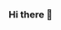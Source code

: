 ### Hi there 👋

<!--
**Zaydfarooq/Zaydfarooq** is a ✨ _special_ ✨ repository because its `README.md` (this file) appears on your GitHub profile.

Here are some ideas to get you started:

- 🔭 I’m currently a cse student at jntuk
- 🌱 I’m currently learning ...full stack reactjs and nodejs
- 👯 I’m looking to collaborate on ...on creating cool websites 
- 🤔 I’m looking for help with ...
- 💬 Ask me about ... programming in any domain
- 📫 How to reach me: ...
<a href="instagram" target="blank"><img align="center" src="="100" /></a>
- 😄 Pronouns: ...
- ⚡ Fun fact: ...
-->
